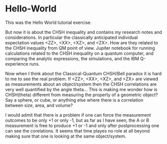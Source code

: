 # Hello-World

This was the Hello World tutorial exercise.

But now it is about the CHSH inequality and contains my research notes and considerations.
In particular the classically anticipated individual expectation values \<ZZ\>, \<XX\>, \<XZ\>, and \<ZX\>.
How are they related to the CHSH inequality from QM point of view. 
Jupiter notebook for running calculations related to the CHSH inequality on a quantum computer,
and comparing the analytic expressions, the simulations, and the IBM Q-experience runs.
  
Now when I think about the Classical-Quantum CHSH/Bell paradox it is hard to me to see the real problem.
If \<ZZ\>, \<XX\>, \<XZ\>, and \<ZX\> are viewed as measurements about an object/system 
then the CHSH correlations are very well quantified by the angle theta... 
This is making me wonder how is CHSH(theta) different from measuring the property of a geometric object?
Say a sphere, or cube, or anything else where there is a correlation between size, area, and volume?
  
I would admit that there is a problem if one can force the measurement outcomes to be only +1 or only -1,
but as far as I have seen, the A or B measurement is free to produce +1 or -1 
and only after postprocessing one can see the corelations. It seems that time playes no role at all beyond
making sure that one is looking at the same object/system.


